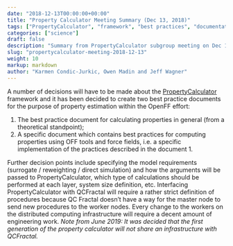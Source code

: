 ```yaml
---
date: "2018-12-13T00:00:00+00:00"
title: "Property Calculator Meeting Summary (Dec 13, 2018)"
tags: ["PropertyCalculator", "framework", "best practices", "documentation", "model requirements"]
categories: ["science"]
draft: false
description: "Summary from PropertyCalculator subgroup meeting on Dec 13, 2018"
slug: "propertycalculator-meeting-2018-12-13"
weight: 10
markup: markdown
author: "Karmen Condic-Jurkic, Owen Madin and Jeff Wagner"
---
```


A number of decisions will have to be made about the [PropertyCalculator](https://github.com/openforcefield/propertyestimator) framework and it has been decided to create two best practice documents for the purpose of property estimation within the OpenFF effort:

1. The best practice document for calculating properties in general (from a theoretical standpoint);
2. A specific document which contains best practices for computing properties using OFF tools and force fields, i.e. a specific implementation of the practices described in the document 1.

Further decision points include specifying the model requirements (surrogate / reweighting / direct simulation) and how the arguments will be passed to PropertyCalculator, which type of calculations should be performed at each layer, system size definition, etc. Interfacing PropertyCalculator with QCFractal will require a rather strict definition of procedures because QC Fractal doesn’t have a way for the master node to send new procedures to the worker nodes. Every change to the workers on the distributed computing infrastructure will require a decent amount of engineering work. *Note from June 2019: It was decided that the first generation of the property calculator will not share an infrastructure with QCFractal.*
